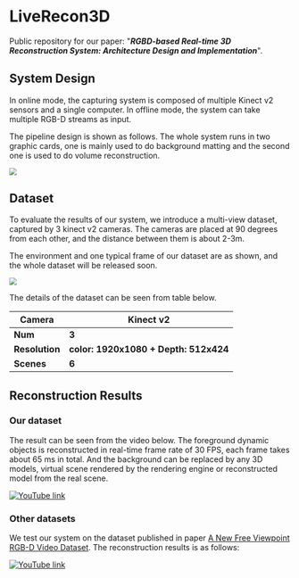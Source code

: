 # LiveRecon3D

Public repository for our paper: "***RGBD-based Real-time 3D Reconstruction System: Architecture Design and Implementation***". 

## System Design

In online mode, the capturing system  is composed of multiple Kinect v2 sensors and a single computer.  In offline mode, the system can take multiple RGB-D streams as input.

The pipeline design is shown as follows. The whole system runs in two graphic cards, one is mainly used to do background matting and the second one is used to do volume reconstruction.

<img src="https://notes.sjtu.edu.cn/uploads/upload_de53bcb2b6532e484f01b0867d51ba8e.png" style="zoom:80%;" />

## Dataset

To evaluate the results of our system, we introduce a multi-view dataset, captured by 3 kinect v2 cameras. The cameras are placed at 90 degrees from each other, and the distance between them is about 2-3m.

The environment  and one typical frame of our dataset  are  as shown, and the whole dataset will be released soon. 

<img src="https://notes.sjtu.edu.cn/uploads/upload_464545f9fd56b569563e3825891e9119.png" style="zoom:80%;" />

The details of the dataset can be seen from table below.

| Camera         | Kinect v2                             |
| -------------- | ------------------------------------- |
| **Num**        | **3**                                 |
| **Resolution** | **color: 1920x1080 + Depth: 512x424** |
| **Scenes**     | **6**                                 |

## Reconstruction Results

### Our dataset

The result can be seen from the video below. The foreground dynamic objects is reconstructed in real-time frame rate of 30 FPS, each frame takes about 65 ms in total. And the background can be replaced by any 3D models, virtual scene rendered by the rendering engine or reconstructed model from the real scene.

[![YouTube link](https://notes.sjtu.edu.cn/uploads/upload_cdea4d0b0c89b0d2e771e99fad21004a.png)](https://youtu.be/q9Vf05e0QHc)

### Other datasets

We test our system on the dataset published in paper [A New Free Viewpoint RGB-D Video Dataset](https://github.com/sjtu-medialab/Free-Viewpoint-RGB-D-Video-Dataset). The reconstruction results is as follows:

[![YouTube link](https://notes.sjtu.edu.cn/uploads/upload_4953a316a5711b16495dedd92da85b95.png)](https://youtu.be/JqFG8aSdpfw)